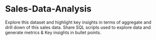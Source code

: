 # Sales-Data-Analysis
Explore this dataset and highlight key insights in terms of aggregate and drill down of this sales data. 
Share SQL scripts used to explore data and generate metrics & Key insights in bullet points.
